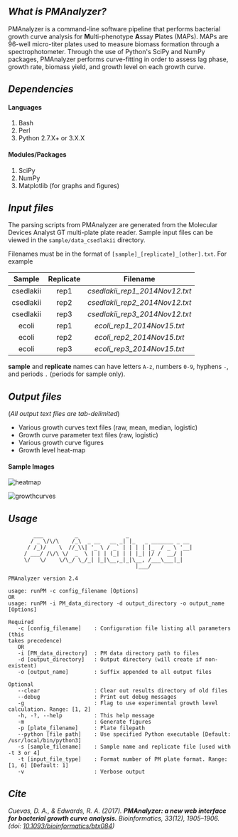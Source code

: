 ## *What is PMAnalyzer?*
PMAnalyzer is a command-line software pipeline that performs bacterial growth curve analysis for **M**ulti-phenotype **A**ssay **P**lates (MAPs).
 MAPs are 96-well micro-titer plates used to measure biomass formation through a spectrophotometer. Through the use of Python's SciPy and NumPy packages,
 PMAnalyzer performs curve-fitting in order to assess lag phase, growth rate, biomass yield, and growth level on each growth curve.

## *Dependencies*
#### Languages
1. Bash
2. Perl
3. Python 2.7.X+ or 3.X.X

#### Modules/Packages
1. SciPy
2. NumPy
3. Matplotlib (for graphs and figures)

## *Input files*
The parsing scripts from PMAnalyzer are generated from the Molecular Devices Analyst GT multi-plate plate reader. Sample input files can be viewed in the
 `sample/data_csedlakii` directory.

Filenames must be in the format of `[sample]_[replicate]_[other].txt`. For example

| Sample | Replicate | Filename |
|:------:|:---------:|:--------:|
| csedlakii | rep1 | *csedlakii_rep1_2014Nov12.txt* |
| csedlakii | rep2 | *csedlakii_rep2_2014Nov12.txt* |
| csedlakii | rep3 | *csedlakii_rep3_2014Nov12.txt* |
| ecoli | rep1 | *ecoli_rep1_2014Nov15.txt* |
| ecoli | rep2 | *ecoli_rep2_2014Nov15.txt* |
| ecoli | rep3 | *ecoli_rep3_2014Nov15.txt* |

**sample** and **replicate** names can have letters `A-z`, numbers `0-9`, hyphens `-`, and periods `.` (periods for sample only).

## *Output files*
(*All output text files are tab-delimited*)
- Various growth curves text files (raw, mean, median, logistic)
- Growth curve parameter text files (raw, logistic)
- Various growth curve figures
- Growth level heat-map

#### Sample Images
![heatmap](https://github.com/dacuevas/PMAnalyzer/blob/develop/sample/sample_results/growthlevels.png "Growth Level Heatmap")

![growthcurves](https://github.com/dacuevas/PMAnalyzer/blob/develop/sample/sample_results/avg_R.S.3.png "C. sedlakii Growth Curves")

## *Usage*
```
        ___          _               _
       / _ \/\/\    /_\  _ __   __ _| |_   _ _______ _ __
      / /_)/    \  //_\\| '_ \ / _` | | | | |_  / _ \ '__|
     / ___/ /\/\ \/  _  \ | | | (_| | | |_| |/ /  __/ |
     \/   \/    \/\_/ \_/_| |_|\__,_|_|\__, /___\___|_|
                                        |___/

PMAnalyzer version 2.4

usage: runPM -c config_filename [Options]
OR
usage: runPM -i PM_data_directory -d output_directory -o output_name [Options]

Required
   -c [config_filename]    : Configuration file listing all parameters (this
takes precedence)
   OR
   -i [PM_data_directory]  : PM data directory path to files
   -d [output_directory]   : Output directory (will create if non-existent)
   -o [output_name]        : Suffix appended to all output files

Optional
   --clear                 : Clear out results directory of old files
   --debug                 : Print out debug messages
   -g                      : Flag to use experimental growth level calculation. Range: [1, 2]
   -h, -?, --help          : This help message
   -m                      : Generate figures
   -p [plate_filename]     : Plate filepath
   --python [file path]    : Use specified Python executable [Default:
/usr/local/bin/python3]
   -s [sample_filename]    : Sample name and replicate file [used with -t 3 or 4]
   -t [input_file_type]    : Format number of PM plate format. Range: [1, 6] [Default: 1]
   -v                      : Verbose output
```

## *Cite*
*Cuevas, D. A., & Edwards, R. A. (2017).* ***PMAnalyzer: a new web interface for bacterial growth curve analysis.*** *Bioinformatics, 33(12), 1905–1906. (doi: [10.1093/bioinformatics/btx084](http://dx.doi.org/10.1093/bioinformatics/btx084))*
